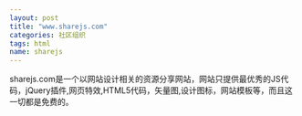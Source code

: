 ```yaml
---
layout: post
title: "www.sharejs.com"
categories: 社区组织
tags: html
name: sharejs
---
```


sharejs.com是一个以网站设计相关的资源<!--break-->分享网站，网站只提供最优秀的JS代码，jQuery插件,网页特效,HTML5代码，矢量图,设计图标，网站模板等，而且这一切都是免费的。
